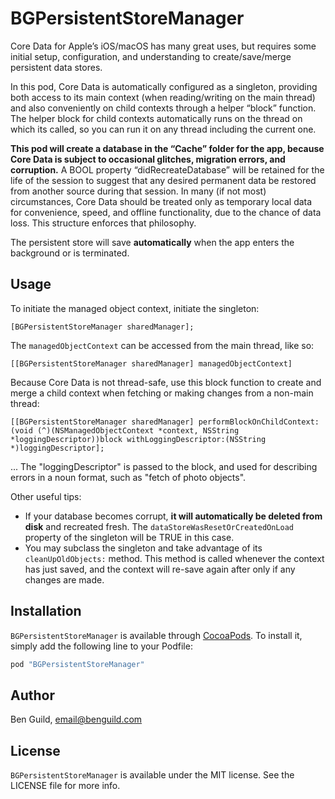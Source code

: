 # BGPersistentStoreManager

Core Data for Apple’s iOS/macOS has many great uses, but requires some initial setup, configuration, and understanding to create/save/merge persistent data stores.

In this pod, Core Data is automatically configured as a singleton, providing both access to its main context (when reading/writing on the main thread) and also conveniently on child contexts through a helper “block” function. The helper block for child contexts automatically runs on the thread on which its called, so you can run it on any thread including the current one.

**This pod will create a database in the “Cache” folder for the app, because Core Data is subject to occasional glitches, migration errors, and corruption.** A BOOL property “didRecreateDatabase” will be retained for the life of the session to suggest that any desired permanent data be restored from another source during that session. In many (if not most) circumstances, Core Data should be treated only as temporary local data for convenience, speed, and offline functionality, due to the chance of data loss. This structure enforces that philosophy.

The persistent store will save **automatically** when the app enters the background or is terminated.

## Usage

To initiate the managed object context, initiate the singleton:

```objc
[BGPersistentStoreManager sharedManager];

```

The `managedObjectContext` can be accessed from the main thread, like so:

```objc
[[BGPersistentStoreManager sharedManager] managedObjectContext]

```

Because Core Data is not thread-safe, use this block function to create and merge a child context when fetching or making changes from a non-main thread:

```objc
[[BGPersistentStoreManager sharedManager] performBlockOnChildContext:(void (^)(NSManagedObjectContext *context, NSString *loggingDescriptor))block withLoggingDescriptor:(NSString *)loggingDescriptor];

```

... The "loggingDescriptor" is passed to the block, and used for describing errors in a noun format, such as "fetch of photo objects".

Other useful tips:
* If your database becomes corrupt, **it will automatically be deleted from disk** and recreated fresh. The `dataStoreWasResetOrCreatedOnLoad` property of the singleton will be TRUE in this case.
* You may subclass the singleton and take advantage of its `cleanUpOldObjects:` method. This method is called whenever the context has just saved, and the context will re-save again after only if any changes are made.


## Installation

`BGPersistentStoreManager` is available through [CocoaPods](http://cocoapods.org). To install
it, simply add the following line to your Podfile:

```ruby
pod "BGPersistentStoreManager"
```

## Author

Ben Guild, email@benguild.com

## License

`BGPersistentStoreManager` is available under the MIT license. See the LICENSE file for more info.
